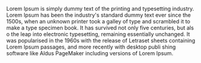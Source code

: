 Lorem Ipsum is simply dummy text of the printing and typesetting industry. Lorem Ipsum has
 been the industry's standard dummy text ever since the 1500s, when an unknown printer took a galley of 
 type and scrambled it to make a type specimen book. It has survived not only five centuries, but als
 o the leap into electronic typesetting, remaining essentially unchanged. It was popularised in the 1960s with 
 the release of Letraset sheets containing Lorem Ipsum passages, and more recently with desktop publi
shing software like Aldus PageMaker including versions of Lorem Ipsum.
